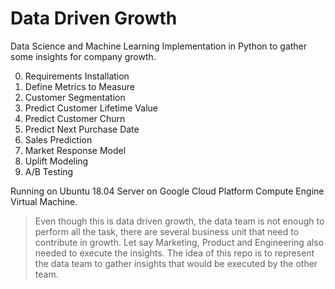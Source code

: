 # Data Driven Growth
Data Science and Machine Learning Implementation in Python to gather some insights for company growth.

0. Requirements Installation
1. Define Metrics to Measure
2. Customer Segmentation
3. Predict Customer Lifetime Value
4. Predict Customer Churn
5. Predict Next Purchase Date
6. Sales Prediction
7. Market Response Model
8. Uplift Modeling
9. A/B Testing

Running on Ubuntu 18.04 Server on Google Cloud Platform Compute Engine Virtual Machine.

> Even though this is data driven growth, the data team is not enough to perform all the task, there are several business unit that need to contribute in growth. Let say Marketing, Product and Engineering also needed to execute the insights. The idea of this repo is to represent the data team to gather insights that would be executed by the other team. 